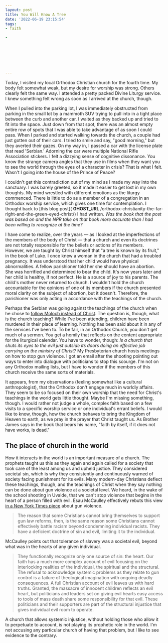 ```yaml
---
layout: post
title: You Will Know A Tree
date: '2022-06-19 23:15:54'
tags:
- faith

- 







---
```


Today, I visited my local Orthodox Christian church for the fourth time. My body felt somewhat weak, but my desire for worship was strong. Others clearly felt the same way. I attended a pretty packed Divine Liturgy service. I knew something felt wrong as soon as I arrived at the church, though.

When I pulled into the parking lot, I was immediately obstructed from parking in the small lot by a mammoth SUV trying to pull into in a tight place between the curb and another car. I waited as they backed up and tried to fit into the space. Just down from that spot, there was an almost empty entire row of spots that I was able to take advantage of as soon I could pass. When I parked and started walking towards the church, a couple had just gotten out of their cars. I tried to smile and say, "good morning," but they averted their gazes. On my way in, I passed a car with the license plate that read 'Serbian.' Adorning the car were multiple National Rifle Association stickers. I felt a dizzying sense of cognitive dissonance. You know the strange camera angles that they use in films when they want you to see the world through the eyes of a character in crisis? That is what I felt. Wasn't I going into the house of the Prince of Peace?

I couldn't get this contradiction out of my mind as I made my way into the sanctuary. I was barely greeted, so it made it easier to get lost in my own thoughts. My mind wrestled with different emotions as the liturgy commenced. There is little to do as a member of a congregation in an Orthodox worship service, which gives one time for contemplation. I thought back to [this blog post]( __GHOST_URL__ /orthodox-christianity-the-far-right-and-the-green-eyed-christ/) I had written. _Was the book that the post was based on and the NPR take on that book more accurate than I had been willing to recognize at the time?_

I have come to realize, over the years — as I looked at the imperfections of the members of the body of Christ — that a church and even its doctrines are not totally responsible for the beliefs or actions of its members. However, we are taught by Christ himself that "a tree is known by its fruit," in the book of Luke. I once knew a woman in the church that had a troubled pregnancy. It was understood that her child would have physical abnormalities. A fellow parishioner told her she should have an abortion. She was horrified and determined to bear the child. It's now years later and her child is healthy, if not perfect. He is a source of joy to his parents. The child's mother never returned to church. I wouldn't hold the church accountable for the opinions of one of its members if the church presented moral clarity on the subject of abortion, but it doesn't. Therefore, the parishioner was only acting in accordance with the teachings of the church.

Perhaps the Serbian was going against the teachings of the church when he chose to [follow Moloch instead of Christ](https://www.nybooks.com/daily/2012/12/15/our-moloch/). The question is, though, what is the church teaching? While I've been attending, children have been murdered in their place of learning. Nothing has been said about it in any of the services I've been to. To be fair, in an Orthodox Church, you don't get much of a sermon. You get a homily that reflects on the content appropriate for the liturgical calendar. You have to wonder, though: _Is a church that shuts its eyes to the evil just outside its doors doing an effective job carrying on the ministry of Christ?_ My Presbyterian church hosts meetings on how to stop gun violence. I got an email after the shooting pointing out ways to enter into dialogue with politicians to stop this scourge. I'm not on any Orthodox mailing lists, but I have to wonder if the members of this church receive the same sorts of materials.

It appears, from my observations (feeling somewhat like a cultural anthropologist), that the Orthodox don't engage much in worldly affairs. They seem to be so focused on their own worship that the need for Christ's teachings in the world gets little thought. Maybe I'm missing something, though. I would rather not judge a whole, complex faith based on a few visits to a specific worship service or one individual's errant beliefs. I would like to know, though, how the church behaves to bring the Kingdom of Heaven to earth, as we pray in the prayer that Christ taught us. As Brother James says in the book that bears his name, "faith by itself, if it does not have works, is dead."

## The place of church in the world

How it interacts in the world is an important measure of a church. The prophets taught us this as they again and again called for a society that took care of the least among us and upheld justice. They considered societal sin, which is why they consistently and continuously warned of society facing punishment for its evils. Many modern-day Christians deflect these teachings, though, and the teachings of Christ when they say nothing can be done about gun violence at a societal level. We heard, in the wake of the school shooting in Uvalde, that we can't stop violence that begins in the heart of a person filled with evil. Esau McCaulley effectively rebuts this view [in a New York Times piece](https://www.nytimes.com/2022/06/10/opinion/mass-shooting-evil.html) about gun violence.

> The reason that some Christians cannot bring themselves to support gun law reforms, then, is the same reason some Christians cannot effectively battle racism beyond condemning individual racists. They have a deficient doctrine of sin and evil, limiting it to the individual.

McCaulley points out that tolerance of slavery was a societal evil, beyond what was in the hearts of any given individual.

> They functionally recognize only one source of sin: the heart. Our faith has a much more complex account of evil focusing on the interlocking realities of the individual, the spiritual and the structural. The refusal to acknowledge systemic problems as they relate to gun control is a failure of theological imagination with ongoing deadly consequences. A full Christian account of evil leaves us with hard truths. Granted, the massacre of innocent children reflects an evil heart, but politicians and leaders set on giving evil hearts easy access to tools of mass death share some responsibility for that evil. These politicians and their supporters are part of the structural injustice that gives individual evil room to operate.

A church that allows systemic injustice, without holding those who allow it to perpetuate to account, is not playing its prophetic role in the world. I'm not accusing any particular church of having that problem, but I like to see evidence to the contrary.

